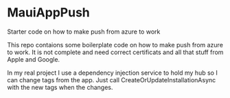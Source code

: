 # MauiAppPush
Starter code on how to make push from azure to work

This repo contaions some boilerplate code on how to make push from azure to work. It is not complete and need correct certificats and all that stuff from Apple and Google.

In my real project I use a dependency injection service to hold my hub so I can change tags from the app. Just call CreateOrUpdateInstallationAsync with the new tags when the changes.
